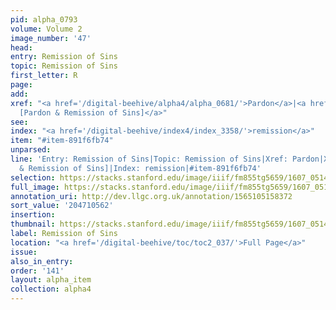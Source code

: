 ```yaml
---
pid: alpha_0793
volume: Volume 2
image_number: '47'
head:
entry: Remission of Sins
topic: Remission of Sins
first_letter: R
page:
add:
xref: "<a href='/digital-beehive/alpha4/alpha_0681/'>Pardon</a>|<a href='/digital-beehive/num6/num_1936/'>1363
  [Pardon & Remission of Sins]</a>"
see:
index: "<a href='/digital-beehive/index4/index_3358/'>remission</a>"
item: "#item-891f6fb74"
unparsed:
line: 'Entry: Remission of Sins|Topic: Remission of Sins|Xref: Pardon|Xref: 1363 [Pardon
  & Remission of Sins]|Index: remission|#item-891f6fb74'
selection: https://stacks.stanford.edu/image/iiif/fm855tg5659/1607_0514/270,562,3084,444/full/0/default.jpg
full_image: https://stacks.stanford.edu/image/iiif/fm855tg5659/1607_0514/full/full/0/default.jpg
annotation_uri: http://dev.llgc.org.uk/annotation/1565105158372
sort_value: '204710562'
insertion:
thumbnail: https://stacks.stanford.edu/image/iiif/fm855tg5659/1607_0514/270,562,600,180/250,/0/default.jpg
label: Remission of Sins
location: "<a href='/digital-beehive/toc/toc2_037/'>Full Page</a>"
issue:
also_in_entry:
order: '141'
layout: alpha_item
collection: alpha4
---
```

